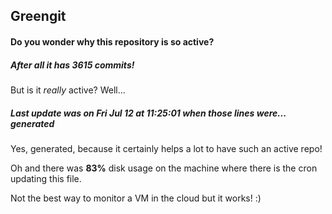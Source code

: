 ## Greengit

#### Do you wonder why this repository is so active?

##### After all it has 3615 commits!

But is it *really* active? Well...

##### Last update was on Fri Jul 12 at 11:25:01 when those lines were... generated

Yes, generated, because it certainly helps a lot to have such an active repo!

Oh and there was **83%** disk usage on the machine
where there is the cron updating this file.

Not the best way to monitor a VM in the cloud but it works! :)
